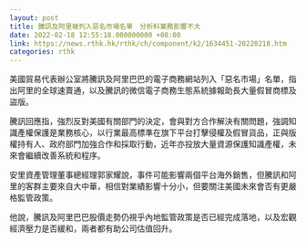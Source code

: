 ```yaml
---
layout: post
title: 騰訊及阿里被列入惡名市場名單　分析料業務影響不大
date: 2022-02-18 12:55:18.000000000 +08:00
link: https://news.rthk.hk/rthk/ch/component/k2/1634451-20220218.htm
categories: rthk
---
```


美國貿易代表辦公室將騰訊及阿里巴巴的電子商務網站列入「惡名市場」名單，指出阿里的全球速賣通，以及騰訊的微信電子商務生態系統據報助長大量假冒商標及盜版。

騰訊回應指，強烈反對美國有關部門的決定，會與對方合作解決有關問題，強調知識產權保護是業務核心，以行業最高標準在旗下平台打擊侵權及假冒貨品，正與版權持有人、政府部門加強合作和採取行動，近年亦投放大量資源保護知識產權，未來會繼續改善系統和程序。

安里資產管理董事總經理郭家耀說，事件可能影響兩個平台海外銷售，但騰訊和阿里的客群主要來自大中華，相信對業績影響十分小，但要關注美國未來會否有更嚴格監管政策。

他說，騰訊及阿里巴巴股價走勢仍視乎內地監管政策是否已經完成落地，以及宏觀經濟壓力是否緩和，兩者都有助公司估值回升。
